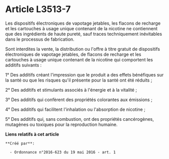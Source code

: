 # Article L3513-7

Les dispositifs électroniques de vapotage jetables, les flacons de recharge et les cartouches à usage unique contenant de la
nicotine ne contiennent que des ingrédients de haute pureté, sauf traces techniquement inévitables dans le processus de
fabrication. 

Sont interdites la vente, la distribution ou l'offre à titre gratuit de dispositifs électroniques de vapotage jetables, de
flacons de recharge et les cartouches à usage unique contenant de la nicotine qui comportent les additifs suivants : 

1° Des additifs créant l'impression que le produit a des effets bénéfiques sur la santé ou que les risques qu'il présente
pour la santé ont été réduits ; 

2° Des additifs et stimulants associés à l'énergie et à la vitalité ; 

3° Des additifs qui confèrent des propriétés colorantes aux émissions ; 

4° Des additifs qui facilitent l'inhalation ou l'absorption de nicotine ; 

5° Des additifs qui, sans combustion, ont des propriétés cancérogènes, mutagènes ou toxiques pour la reproduction humaine.

**Liens relatifs à cet article**

	**Créé par**:

	  - Ordonnance n°2016-623 du 19 mai 2016 - art. 1
